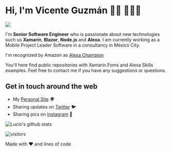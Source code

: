 # Hi, I'm Vicente Guzmán 👋🏽 👨🏽‍💻

![](https://i.imgur.com/VuKnN5P.jpg)

I'm **Senior Software Engineer** who is passionate about new technologies such us **Xamarin**, **Blazor**, **Node.js** and **Alexa**. I am currently working as a Mobile Project Leader Software in a consultancy in México City.

I'm recognized by Amazon as [Alexa Champion](https://developer.amazon.com/en-US/alexa/champions/vicente-lucio)

You'll here find public repositories with Xamarin.Foms and Alexa Skills examples. Feel free to contact me if you have any suggestions or questions.

## Get in touch around the web 

- My [Personal Site](https://luciomsp.github.io/) 🌍
- Sharing updates on [Twitter](https://twitter.com/LucioMSP) 🐦
- Sharing pics on [Instagram](https://www.instagram.com/luciomsp/) 📸

![Lucio's github stats](https://github-readme-stats.vercel.app/api?username=luciomsp&show_icons=true)

![visitors](https://visitor-badge.glitch.me/badge?page_id=luciomsp.luciomsp)

Made with :heart: and lines of code

<!--
**LucioMSP/LucioMSP** is a ✨ _special_ ✨ repository because its `README.md` (this file) appears on your GitHub profile.

Here are some ideas to get you started:

- 🔭 I’m currently working on ...
- 🌱 I’m currently learning ...
- 👯 I’m looking to collaborate on ...
- 🤔 I’m looking for help with ...
- 💬 Ask me about ...
- 📫 How to reach me: ...
- 😄 Pronouns: ...
- ⚡ Fun fact: ...
-->

